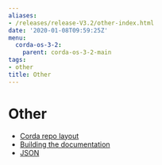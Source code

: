 ```yaml
---
aliases:
- /releases/release-V3.2/other-index.html
date: '2020-01-08T09:59:25Z'
menu:
  corda-os-3-2:
    parent: corda-os-3-2-main
tags:
- other
title: Other
---
```



# Other



* [Corda repo layout](corda-repo-layout.md)
* [Building the documentation](building-the-docs.md)
* [JSON](json.md)



